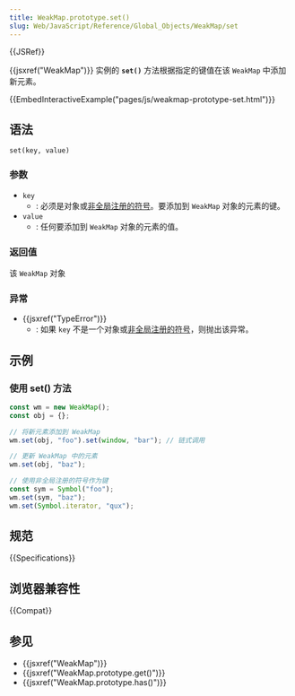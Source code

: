 ```yaml
---
title: WeakMap.prototype.set()
slug: Web/JavaScript/Reference/Global_Objects/WeakMap/set
---
```


{{JSRef}}

{{jsxref("WeakMap")}} 实例的 **`set()`** 方法根据指定的键值在该 `WeakMap` 中添加新元素。

{{EmbedInteractiveExample("pages/js/weakmap-prototype-set.html")}}

## 语法

```js-nolint
set(key, value)
```

### 参数

- `key`
  - : 必须是对象或[非全局注册的符号](/zh-CN/docs/Web/JavaScript/Reference/Global_Objects/Symbol#全局共享的_symbol)。要添加到 `WeakMap` 对象的元素的键。
- `value`
  - : 任何要添加到 `WeakMap` 对象的元素的值。

### 返回值

该 `WeakMap` 对象

### 异常

- {{jsxref("TypeError")}}
  - : 如果 `key` 不是一个对象或[非全局注册的符号](/zh-CN/docs/Web/JavaScript/Reference/Global_Objects/Symbol#全局共享的_symbol)，则抛出该异常。

## 示例

### 使用 set() 方法

```js
const wm = new WeakMap();
const obj = {};

// 将新元素添加到 WeakMap
wm.set(obj, "foo").set(window, "bar"); // 链式调用

// 更新 WeakMap 中的元素
wm.set(obj, "baz");

// 使用非全局注册的符号作为键
const sym = Symbol("foo");
wm.set(sym, "baz");
wm.set(Symbol.iterator, "qux");
```

## 规范

{{Specifications}}

## 浏览器兼容性

{{Compat}}

## 参见

- {{jsxref("WeakMap")}}
- {{jsxref("WeakMap.prototype.get()")}}
- {{jsxref("WeakMap.prototype.has()")}}
